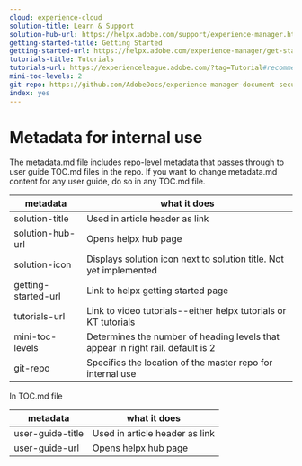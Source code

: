 ```yaml
---
cloud: experience-cloud
solution-title: Learn & Support
solution-hub-url: https://helpx.adobe.com/support/experience-manager.html
getting-started-title: Getting Started
getting-started-url: https://helpx.adobe.com/experience-manager/get-started.html
tutorials-title: Tutorials
tutorials-url: https://experienceleague.adobe.com/?tag=Tutorial#recommended/solutions/experience-manage
mini-toc-levels: 2
git-repo: https://github.com/AdobeDocs/experience-manager-document-security.en
index: yes
---
```


# Metadata for internal use

The metadata.md file includes repo-level metadata that passes through to user guide TOC.md files in the repo. If you want to change metadata.md content for any user guide, do so in any TOC.md file.

| metadata | what it does |
|--- |--- |
| solution-title | Used in article header as link |
| solution-hub-url | Opens helpx hub page |
| solution-icon | Displays solution icon next to solution title. Not yet implemented |
| getting-started-url | Link to helpx getting started page |
| tutorials-url | Link to video tutorials--either helpx tutorials or KT tutorials |
| mini-toc-levels | Determines the number of heading levels that appear in right rail. default is 2 |
| git-repo | Specifies the location of the master repo for internal use |

In TOC.md file

| metadata | what it does |
|--- |--- |
| user-guide-title | Used in article header as link |
| user-guide-url | Opens helpx hub page |
